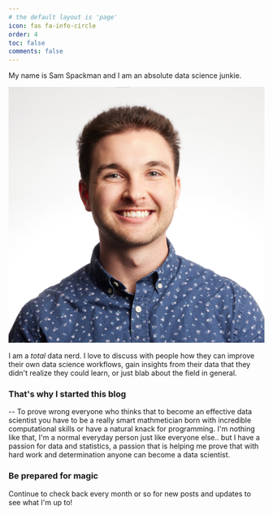 ```yaml
---
# the default layout is 'page'
icon: fas fa-info-circle
order: 4
toc: false
comments: false
---
```


My name is Sam Spackman and I am an absolute data science junkie.

<img src="/assets/images/About_pics/Sam Headshot.jpg" alt="" style="width:800px;"/>

I am a *total* data nerd. I love to discuss with people how they can improve their own data science workflows, gain insights from their data that they didn't realize they could learn, or just blab about the field in general.

### That's why I started this blog

-- To prove wrong everyone who thinks that to become an effective data scientist you have to be a really smart mathmetician born with incredible computational skills or have a natural knack for programming. I'm nothing like that, I'm a normal everyday person just like everyone else.. but I have a passion for data and statistics, a passion that is helping me prove that with hard work and determination anyone can become a data scientist.

### Be prepared for magic

Continue to check back every month or so for new posts and updates to see what I'm up to!
